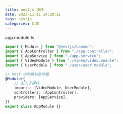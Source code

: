 ```yaml
---
title: nestjs 模块
date: 2023-11-11 14:28:11
tags: nestjs
categories: 后端
---
```

<meta name="referrer" content="no-referrer"/>

app.module.ts

```ts
import { Module } from "@nestjs/common";
import { AppController } from "./app.controller";
import { AppService } from "./app.service";
import { VideoModule } from "./video/video.module";
import { UserModule } from "./user/user.module";

// nest 中的模块装饰器
@Module({
    // 引入子模块
    imports: [VideoModule, UserModule],
    controllers: [AppController],
    providers: [AppService],
})
export class AppModule {}
```

